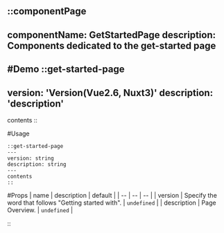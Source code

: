 ::componentPage
---
componentName: GetStartedPage
description: Components dedicated to the get-started page
---


#Demo
::get-started-page
---
version: 'Version(Vue2.6, Nuxt3)'
description: 'description'
---
contents
::

#Usage
```md{}[**.md]
::get-started-page
---
version: string
description: string
---
contents
::
```

#Props
| name | description | default |
| -- | -- | -- |
| version | Specify the word that follows "Getting started with". | `undefined` |
| description | Page Overview. | `undefined` |

::